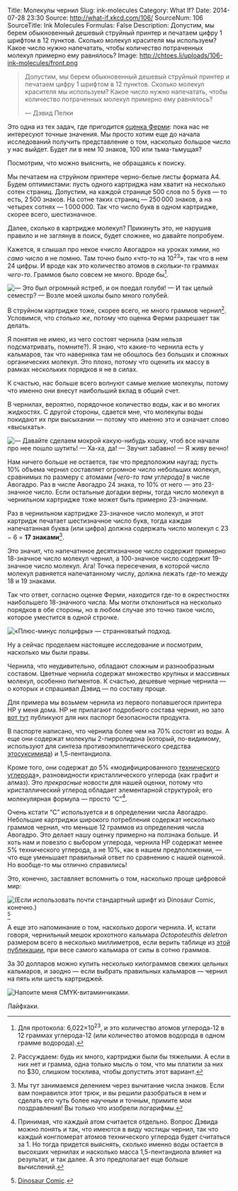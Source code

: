 Title: Молекулы чернил
Slug: ink-molecules
Category: What If?
Date: 2014-07-28 23:30
Source: http://what-if.xkcd.com/106/
SourceNum: 106
SourceTitle: Ink Molecules
Formulas: False
Description: Допустим, мы берем обыкновенный дешевый струйный принтер и печатаем цифру 1 шрифтом в 12 пунктов. Сколько молекул красителя мы используем? Какое число нужно напечатать, чтобы количество потраченных молекул примерно ему равнялось?
Image: http://chtoes.li/uploads/106-ink-molecules/front.png

> Допустим, мы берем обыкновенный дешевый струйный принтер и печатаем цифру 1 шрифтом в 12 пунктов. Сколько молекул красителя мы используем? Какое число нужно напечатать, чтобы количество потраченных молекул примерно ему равнялось?
>
> — Дэвид Пелки

Это одна из тех задач, где пригодится [оценка Ферми](http://chtoes.li/paint-the-earth/): пока нас не интересуют точные значения. Мы просто хотим еще до начала исследований получить представление о том, насколько большое число у нас выйдет. Будет ли в нем 10 знаков, 100 или тьма-тьмущая?

Посмотрим, что можно выяснить, не обращаясь к поиску.

Мы печатаем на струйном принтере черно-белые листы формата А4. Будем оптимистами: пусть одного картриджа нам хватит на несколько сотен страниц. Допустим, на каждой странице 500 слов по 5 букв — то есть, 2&thinsp;500 знаков. На сотне таких страниц — 250&thinsp;000 знаков, а на четырех сотнях — 1&thinsp;000&thinsp;000. Так что число букв в одном картридже, скорее всего, шестизначное.

Далее, сколько в картридже молекул? Прикинуть это, не нарушив правило и не заглянув в поиск, будет сложнее, но давайте попробуем.

Кажется, я слышал про некое «число Авогадро» на уроках химии, но _само_ число я не помню. Там точно было «что-то на 10<sup>23</sup>», так что в нем 24 цифры. И вроде как это количество атомов в _скольки-то_ граммах _чего-то_. Граммов было совсем не много. Вроде бы[^1].

[^1]: Для протокола: 6,022×10<sup>23</sup>, и это количество атомов углерода-12 в 12 граммах углерода-12 (или количество атомов водорода в одном грамме водорода).

![](/uploads/106-ink-molecules/attention_ru.png "— Это был огромный ястреб, и он поедал голубя! — И так целый семестр? — Возле моей школы было много голубей.")

В струйном картридже тоже, скорее всего, не много граммов чернил[^2]. Условимся, что _столько же_, потому что оценка Ферми разрешает так делать.

[^2]: Рассуждаем: будь их много, картриджи были бы тяжелыми. А если в них нет и грамма, одна только мысль о том, что мы платили за них по $30, слишком тосклива, чтобы допустить этот вариант.

Я понятия не имею, из чего состоят чернила (нам нельзя подсматривать, помните?). Я знаю, что какие-то чернила есть у кальмаров, так что наверняка там не обошлось без больших и сложных органических молекул. Это плохо, потому что оценить их массу в рамках нескольких порядков я не в силах.

К счастью, нас больше всего волнуют самые мелкие молекулы, потому что именно они внесут наибольший вклад в общий счет.

В чернилах, вероятно, порядочное количество воды, как и во многих жидкостях. С другой стороны, сдается мне, что молекулы воды покидают их при высыхании — потому что именно это и означает слово «высыхать».

![](/uploads/106-ink-molecules/drying_ru.png "— Давайте сделаем мокрой какую-нибудь кошку, чтоб все начали про нее пошло шутить! — Ха-ха, да! — Звучит забавно! — Я живу вечно!")

Нам ничего больше не остается, так что предположим наугад: пусть 10% объема чернил составляет огромное число небольших молекул, сравнимых по размеру с атомами _[чего-то там углерода]_ в числе Авогадро. Раз в числе Авогадро 24 знака, то 10% от него — это 23-значное число. Если остальные догадки верны, тогда число молекул в чернильном картридже тоже может быть примерно 23-значным.

Раз в чернильном картридже 23-значное число молекул, и этот картридж печатает шестизначное число букв, тогда каждая напечатанная буква (или цифра) должна содержать число молекул с 23 &minus; 6 = **17 знаками**[^3].

[^3]: Мы тут занимаемся делением через вычитание числа знаков. Если вам понравился этот трюк, и вы решили разобраться в нем и сделать его чуть более научным и точным, примите мои поздравления! Вы только что изобрели логарифмы.

Это значит, что напечатнное десятизначное число содержит примерно 18-значное число молекул чернил, а 100-значное число содержит 19-значное число молекул. Ага! Точка пересечения, в которой число молекул равняется напечатанному числу, должна лежать где-то между 18 и 19 знаками.

Так что ответ, согласно оценке Ферми, находится где-то в окрестностях наибольшего 18-значного числа. Мы могли отклониться на несколько порядков в обе стороны, но в любом случае это точно такое число, которое уместится в одной строчке.

![](/uploads/106-ink-molecules/number_ru.png "«Плюс-минус полцифры» — странноватый подход.")

Ну а сейчас проделаем настоящее исследование и посмотрим, насколько мы были правы.

Чернила, что неудивительно, обладают сложным и разнообразным составом. Цветные чернила содержат множество крупных и массивных молекул, особенно пигментов. К счастью, дешевые черные чернила — о которых и спрашивал Дэвид — по составу проще.

Для примера мы возьмем чернила из первого попавшегося принтера HP у меня дома. HP не прилагают подробного состава чернил, но зато [вот тут](http://www.hp.com/hpinfo/globalcitizenship/environment/productdata/Countries/us/ij_b3b11series_us_eng_v28.pdf) публикуют для них паспорт безопасности продукта.

В паспорте написано, что чернила более чем на 70% состоят из воды. А еще они содержат молекулы 2-пирролидона (который, по-видимому, используют для синтеза противоэпилептического средства [этосуксимида](https://ru.wikipedia.org/wiki/Этосуксимид)) и 1,5-пентандиола.

Кроме того, они содержат до 5% «модифицированного [технического углерода](https://ru.wikipedia.org/wiki/Технический_углерод)», разновидности кристаллического углерода (как графит и алмаз). Это _прекрасные_ новости для нашей оценки, потому что кристаллический углерод обладает элементарной структурой; его молекулярная формула — просто “C”[^4].

[^4]: Принимая, что каждый атом считается отдельно. Вопрос Дэвида можно понять и так, что имеются в виду _частицы_ чернил, так что каждый конгломерат атомов технического углерода будет считаться за 1. Но тогда придется выяснять, сколько именно воды остается в высохших чернилах и насколько масса 1,5-пентандиола влияет на результат, и так далее. А это предполагает еще больше вычислений.

Очень кстати “C” используется и в определении числа Авогадро. Небольшие картриджи широкого потребления содержат несколько граммов чернил, что меньше 12 граммов из определения числа Авогадро. Это делает нашу оценку примерно на ползнака больше. И хоть нам и повезло с выбором углерода, чернила HP содержат менее 5% технического углерода, а не 10%, как в нашем предположении, — что еще уменьшает правильный ответ по сравнению с нашей оценкой. Но вообще-то мы отлично справились!

Это, конечно, заставляет вспомнить о том, насколько проще цифровой мир:

![](/uploads/106-ink-molecules/pixels_ru.png "(Если использовать почти стандартный шрифт из Dinosaur Comic, конечно.)")[^5]

[^5]: [Dinosaur Comic](http://www.qwantz.com/).

А еще это напоминание о том, насколько дороги чернила. И, кстати говоря, чернильный мешок крохотного кальмара _Octopoteuthis deletron_ размером всего в несколько миллиметров, если верить таблице из [этой публикации](http://gradworks.umi.com/3402685.pdf), при весе самого кальмара от силы в сотню граммов.

За 30 долларов можно купить несколько килограммов свежих цельных кальмаров, и заодно — если выбрать правильных кальмаров — чернил на пять или шесть картриджей.

![](/uploads/106-ink-molecules/squid_ru.png "Напоите меня CMYK-витаминчиками.")

Лайфхаки.
